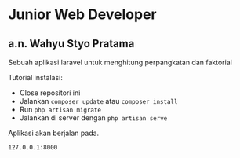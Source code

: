 # Junior Web Developer
## a.n. Wahyu Styo Pratama

Sebuah aplikasi laravel untuk menghitung perpangkatan dan faktorial

Tutorial instalasi:
- Close repositori ini
- Jalankan `composer update` atau `composer install`
- Run `php artisan migrate`
- Jalankan di server dengan `php artisan serve`

Aplikasi akan berjalan pada.

```sh
127.0.0.1:8000
```
